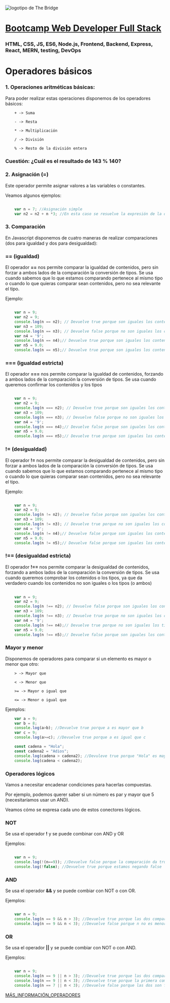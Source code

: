 ![logotipo de The Bridge](https://user-images.githubusercontent.com/27650532/77754601-e8365180-702b-11ea-8bed-5bc14a43f869.png  "logotipo de The Bridge")


# [Bootcamp Web Developer Full Stack](https://www.thebridge.tech/bootcamps/bootcamp-fullstack-developer/)

### HTML, CSS,  JS, ES6, Node.js, Frontend, Backend, Express, React, MERN, testing, DevOps

# Operadores básicos 

### 1. Operaciones aritméticas básicas: 
Para poder realizar estas operaciones disponemos de los operadores básicos: 

```
    + -> Suma
```

```
    - -> Resta
```

```
    * -> Multiplicación 
```

```
    / -> División
```

```
    % -> Resto de la división entera
```


### Cuestión: ¿Cuál es el resultado de 143 % 140?

### 2. Asignación (=)
Este operador permite asignar valores a las variables o constantes. 

Veamos algunos ejemplos: 

```javascript 

    var n = 7; //Asignación simple
    var n2 = n2 + n *3; //En esta caso se resuelve la expresión de la derecha y cuando hay un resultado se asigna a n2

```

### 3. Comparación 
En Javascript disponemos de cuatro maneras de realizar comparaciones (dos para igualdad y dos para desigualdad): 

### == (igualdad)
El operador **==** nos permite comparar la igualdad de contenidos, pero sin forzar a ambos lados de la comparación la conversión de tipos. Se usa cuando sabemos que lo que estamos comparando pertenece al mismo tipo o cuando lo que quieras comparar sean contenidos, pero no sea relevante el tipo.

Ejemplo: 

```javascript 

    var n = 9;
    var n2 = 9;
    console.log(n == n2); // Devuelve true porque son iguales los contenidos de las variables
    var n3 = 109;
    console.log(n == n3); // Devuelve false porque no son iguales los contenidos de las variables
    var n4 = '9';
    console.log(n == n4);// Devuelve true porque son iguales los contenidos de las variables aunque no los tipos
    var n5 = 9.0;
    console.log(n == n5);// Devuelve true porque son iguales los contenidos de las variables aunque no los tipos

```

### === (igualdad estricta)
El operador **===** nos permite comparar la igualdad de contenidos, forzando a ambos lados de la comparación la conversión de tipos. Se usa cuando queremos confirmar los contenidos y los tipos

```javascript 

    var n = 9;
    var n2 = 9;
    console.log(n === n2); // Devuelve true porque son iguales los contenidos de las variables y los tipos
    var n3 = 109;
    console.log(n === n3); // Devuelve false porque no son iguales los contenidos de las variables
    var n4 = '9';
    console.log(n === n4);// Devuelve false porque son iguales los contenidos de las variables aunque no los tipos
    var n5 = 9.0;
    console.log(n === n5);// Devuelve true porque son iguales los contenidos de las variables y los tipos

```

### != (desigualdad)
El operador **!=** nos permite comparar la desigualdad de contenidos, pero sin forzar a ambos lados de la comparación la conversión de tipos. Se usa cuando sabemos que lo que estamos comparando pertenece al mismo tipo o cuando lo que quieras comparar sean contenidos, pero no sea relevante el tipo.

Ejemplo: 

```javascript 

    var n = 9;
    var n2 = 9;
    console.log(n != n2); // Devuelve false porque son iguales los contenidos de las variables
    var n3 = 109;
    console.log(n != n3); // Devuelve true porque no son iguales los contenidos de las variables
    var n4 = '9';
    console.log(n != n4);// Devuelve false porque son iguales los contenidos de las variables aunque no los tipos
    var n5 = 9.0;
    console.log(n != n5);// Devuelve false porque son iguales los contenidos de las variables aunque no los tipos

```

### !== (desigualdad estricta)
El operador **!==** nos permite comparar la desigualdad de contenidos, forzando a ambos lados de la comparación la conversión de tipos. Se usa cuando queremos comprobar los cotenidos o los tipos, ya que da verdadero cuando los contenidos no son iguales o los tipos (o ambos)

```javascript 
    
    var n = 9;
    var n2 = 9;
    console.log(n !== n2); // Devuelve false porque son iguales los contenidos de las variables y los tipos
    var n3 = 109;
    console.log(n !== n3); // Devuelve true porque no son iguales los contenidos de las variables
    var n4 = '9';
    console.log(n !== n4);// Devuelve true porque no son iguales los tipos de las variables
    var n5 = 9.0;
    console.log(n !== n5);// Devuelve false porque son iguales los contenidos de las variables y los tipos

```
### Mayor y menor
Disponemos de operadores para comparar si un elemento es mayor o menor que otro: 

```
    > -> Mayor que
```

```
    < -> Menor que
```

```
    >= -> Mayor o igual que
```

```
    <= -> Menor o igual que
```


Ejemplos: 
```javascript 
    var a = 9;
    var b = 8;
    console.log(a>b); //Devuelve true porque a es mayor que b
    var c = 9;
    console.log(a>=c); //Devuelve true porque a es igual que c

    const cadena = "Hola";
    const cadena2 = "Adios";
    console.log(cadena > cadena2); //Devuleve true porque "Hola" es mayor alfabéticamente hablando
    console.log(cadena < cadena2);

```

### Operadores lógicos
Vamos a necesitar encadenar condiciones para hacerlas compuestas. 

Por ejemplo, podemos querer saber si un número es par y mayor que 5 (necesitaríamos usar un AND).

Veamos cómo se expresa cada uno de estos conectores lógicos.

### NOT 
Se usa el operador **!** y se puede combinar con AND y OR

Ejemplos: 

```javascript 

    var n = 9; 
    console.log(!(n==9)); //Devuelve false porque la comparación da true y lo negamos
    console.log(!false); //Devuelve true porque estamos negando false

```

### AND 
Se usa el operador **&&** y se puede combiar con NOT o con OR.

Ejemplos: 

```javascript 

    var n = 9;
    console.log(n == 9 && n > 3); //Devuelve true porque las dos comparaciones dan true y el AND entre dos true es true
    console.log(n == 9 && n < 3); //Devuelve false porque n no es menor que 3

```
### OR 
Se usa el operador **||** y se puede combiar con NOT o con AND.

Ejemplos: 

```javascript 

    var n = 9;
    console.log(n == 9 || n > 3); //Devuelve true porque las dos comparaciones dan true y el OR entre dos true es true
    console.log(n == 9 || n < 3); //Devuelve true porque la primera comparación es true
    console.log(n == 7 || n < 3); //Devuelve false porque las dos son false y el OR entre dos false es

```

[MÁS_INFORMACIÓN_OPERADORES](https://developer.mozilla.org/es/docs/Web/JavaScript/Guide/Expressions_and_Operators)
